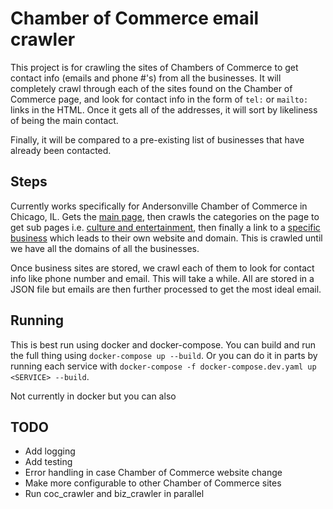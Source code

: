 # Chamber of Commerce email crawler

This project is for crawling the sites of Chambers of Commerce to get contact info (emails and phone #'s) from all the businesses. It will completely crawl through each of the sites found on the Chamber of Commerce page, and look for contact info in the form of `tel:` or `mailto:` links in the HTML. Once it gets all of the addresses, it will sort by likeliness of being the main contact.

Finally, it will be compared to a pre-existing list of businesses that have already been contacted.

## Steps

Currently works specifically for Andersonville Chamber of Commerce in Chicago, IL. Gets the [main page](http://business.andersonville.org/list), then crawls the categories on the page to get sub pages i.e. [culture and entertainment](http://business.andersonville.org/list/ql/culture-entertainment-recreation-27), then finally a link to a [specific business](http://business.andersonville.org/list/member/chicago-tap-theatre-1208) which leads to their own website and domain. This is crawled until we have all the domains of all the businesses.

Once business sites are stored, we crawl each of them to look for contact info like phone number and email. This will take a while. All are stored in a JSON file but emails are then further processed to get the most ideal email.

## Running

This is best run using docker and docker-compose. You can build and run the full thing using `docker-compose up --build`. Or you can do it in parts by running each service with `docker-compose -f docker-compose.dev.yaml up <SERVICE> --build`.

Not currently in docker but you can also 

## TODO
- Add logging
- Add testing
- Error handling in case Chamber of Commerce website change
- Make more configurable to other Chamber of Commerce sites
- Run coc_crawler and biz_crawler in parallel
